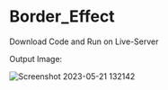 # Border_Effect

Download Code and Run on Live-Server

Output Image:


![Screenshot 2023-05-21 132142](https://github.com/rohanmr/Border_Effect/assets/122428641/348a51db-2381-4a3c-b5e1-ee5cd69a7e49)



